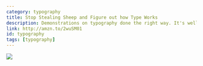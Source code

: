 ```yaml
---
category: typography
title: Stop Stealing Sheep and Figure out how Type Works
description: Demonstrations on typography done the right way. It's well designed and informative. This might be a good starting point into using typography for new designers (or any designer for that matter.)
link: http://amzn.to/2wuSM01
id: typography
tags: [typography]
---
```

<a target="_blank"  href="https://www.amazon.com/gp/product/0201703394/ref=as_li_tl?ie=UTF8&camp=1789&creative=9325&creativeASIN=0201703394&linkCode=as2&tag=compassofdesi-20&linkId=011fc81fdc6de84f1c0e5617346a7752"><img border="0" src="//ws-na.amazon-adsystem.com/widgets/q?_encoding=UTF8&MarketPlace=US&ASIN=0201703394&ServiceVersion=20070822&ID=AsinImage&WS=1&Format=_SL250_&tag=compassofdesi-20" ></a><img src="//ir-na.amazon-adsystem.com/e/ir?t=compassofdesi-20&l=am2&o=1&a=0201703394" width="1" height="1" border="0" alt="" style="border:none !important; margin:0px !important;" />

